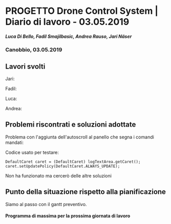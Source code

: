 # PROGETTO Drone Control System | Diario di lavoro - 03.05.2019
##### Luca Di Bello, Fadil Smajilbasic, Andrea Rauso, Jari Näser
### Canobbio, 03.05.2019

## Lavori svolti

Jari:

Fadil:

Luca:

Andrea:



## Problemi riscontrati e soluzioni adottate

Problema con l'aggiunta dell'autoscroll al panello che segna i comandi mandati:

Codice usato per testare:

`DefaultCaret caret = (DefaultCaret) logTextArea.getCaret();
caret.setUpdatePolicy(DefaultCaret.ALWAYS_UPDATE);
`

Non ha funzionato ma cercerò delle altre soluzioni

## Punto della situazione rispetto alla pianificazione
Siamo al passo con il gantt preventivo.

#### Programma di massima per la prossima giornata di lavoro
